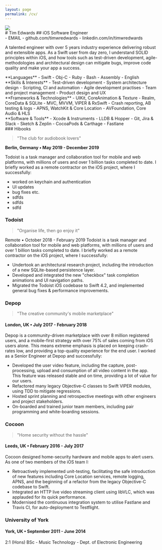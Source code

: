 ```yaml
---
layout: page
permalink: /cv/
---
```


<link rel="stylesheet" href="/assets/cv.css">

<div class="header">

<img src="https://avatars0.githubusercontent.com/u/10256125">

<div class="titles" markdown="1">
# Tim Edwards
## iOS Software Engineer
</div>

<div class="contact-info" markdown="1">
- EMAIL
- github.com/timwredwards
- linkedin.com/in/timwredwards
</div>

</div>

A talented engineer with over 5 years industry experience delivering robust and extensible apps. As a Swift user from day zero, I understand SOLID principles within iOS, and how tools such as test-driven development, agile-methodologies and architectural design can mitigate bugs, improve code quality and make your app a success.

<div class="skills">
<div class="section" markdown="1">
**Languages**
- Swift
- Obj-C
- Ruby
- Bash
- Assembly
- English
</div>

<div class="section" markdown="1">
**Skills & Interests**
- Test-driven development
- System architecture design
- Scripting, CI and automation
- Agile development practises
- Team and project management
- Product design and UX
</div>

<div class="section" markdown="1">
**Frameworks & Technologies**
- UIKit, CoreAnimation & Texture
- Realm, CoreData & SQLite
- MVC, MVVM, VIPER & RxSwift
- Crash reporting, AB testing & logs
- APNS, WatchKit & Core Location
- AVFoundation, Core Audio & HLS
</div>

<div class="section" markdown="1">
**Software & Tools**
- Xcode & Instruments
- LLDB & Hopper
- Git, Jira & Slack
- Sketch & Zeplin
- CocoaPods & Carthage
- Fastlane
</div>
</div>

<div class="activity" markdown="1">
### Hibooks
<div class="details" markdown="1">

> "The club for audiobook lovers"

**Berlin, Germany • May 2019 - December 2019**
</div>

Todoist is a task manager and collaboration tool for mobile and web platforms, with millions of users and over 1 billion tasks completed to date. I briefly worked as a remote contractor on the iOS project, where I successfully:

- worked on keychain and authentication
- UI updates
- bug fixes etc.
- sdfds
- sdfds
- sdfd

</div>

### Todoist
> "Organise life, then go enjoy it"

Remote • October 2018 - February 2019
Todoist is a task manager and collaboration tool for mobile and web platforms, with millions of users and over 1 billion tasks completed to date. I briefly worked as a remote contractor on the iOS project, where I successfully:
- Undertook an architectural research project, including the introduction of a new SQLite-based persistence layer.
- Developed and integrated the new "checkbox" task completion animations and UI navigation paths.
- Migrated the Todoist iOS codebase to Swift 4.2, and implemented general bug fixes & performance improvements.

### Depop
> "The creative community's mobile marketplace"

#### London, UK • July 2017 - February 2018
Depop is a community-driven marketplace with over 8 million registered users, and a mobile-first strategy with over 75% of sales coming from iOS users alone. This means extreme emphasis is placed on keeping crash-rates low, and providing a top-quality experience for the end user. I worked as a Senior Engineer at Depop and successfully:
- Developed the user video feature, including the capture, post-processing, upload and consumption of all video content in the app. This feature was released stable and on time, providing a lot of value for our users.
- Refactored many legacy Objective-C classes to Swift VIPER modules, using TDD to mitigate regressions.
- Hosted sprint planning and retrospective meetings with other engineers and project stakeholders.
- On-boarded and trained junior team members, including pair programming and white-boarding sessions.

### Cocoon
> "Home security without the hassle"

#### Leeds, UK • February 2016 - July 2017
Cocoon designed home-security hardware and mobile apps to alert users. As one of two members of the iOS team I:
- Retroactively implemented unit-testing, facilitating the safe introduction of new features including Core Location services, remote logging, APNS, and the beginning of a refactor from the legacy Objective-C codebase to Swift.
- Integrated an HTTP live video streaming client using libVLC, which was applauded for its quick performance.
- Modernised the continuous integration system to utilise Fastlane and Travis CI, for auto-deployment to Testflight.

### University of York
#### York, UK • September 2011 - June 2014
2:1 (Hons) BSc - Music Technology - Dept. of Electronic Engineering